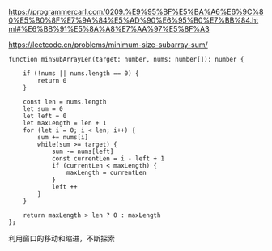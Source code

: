 https://programmercarl.com/0209.%E9%95%BF%E5%BA%A6%E6%9C%80%E5%B0%8F%E7%9A%84%E5%AD%90%E6%95%B0%E7%BB%84.html#%E6%BB%91%E5%8A%A8%E7%AA%97%E5%8F%A3

https://leetcode.cn/problems/minimum-size-subarray-sum/

```
function minSubArrayLen(target: number, nums: number[]): number {

    if (!nums || nums.length == 0) {
        return 0
    }

    const len = nums.length
    let sum = 0
    let left = 0
    let maxLength = len + 1
    for (let i = 0; i < len; i++) {
        sum += nums[i]
        while(sum >= target) {
            sum -= nums[left]
            const currentLen = i - left + 1
            if (currentLen < maxLength) {
                maxLength = currentLen
            }
            left ++
        }
    }

    return maxLength > len ? 0 : maxLength
};
```

利用窗口的移动和缩进，不断探索
